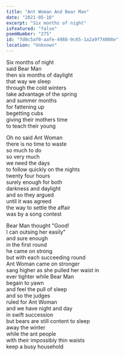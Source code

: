 ```yaml
---
title: "Ant Woman And Bear Man"
date: "2021-05-10"
excerpt: "Six months of night"
isFeatured: "false"
poemNumber: "275"
id: "7d0c5af0-aafe-4988-9c65-1a2a9f74008e"
location: "Unknown"
---
```


Six months of night  
said Bear Man  
then six months of daylight  
that way we sleep  
through the cold winters  
take advantage of the spring  
and summer months  
for fattening up  
begetting cubs  
giving their mothers time  
to teach their young

Oh no said Ant Woman  
there is no time to waste  
so much to do  
so very much  
we need the days  
to follow quickly on the nights  
twenty four hours  
surely enough for both  
darkness and daylight  
and so they argued  
until it was agreed  
the way to settle the affair  
was by a song contest

Bear Man thought "Good!  
I can outsing her easily"  
and sure enough  
in the first round  
he came on strong  
but with each succeeding round  
Ant Woman came on stronger  
sang higher as she pulled her waist in  
ever tighter while Bear Man  
begain to yawn  
and feel the pull of sleep  
and so the judges  
ruled for Ant Woman  
and we have night and day  
in swift succession  
but bears are still content to sleep  
away the winter  
while the ant people  
with their impossibly thin waists  
keep a busy household
